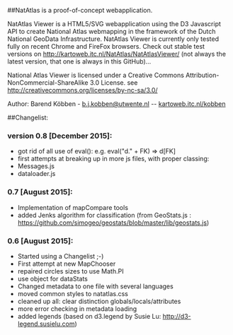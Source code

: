 ##NatAtlas is a proof-of-concept webapplication.

NatAtlas Viewer is a HTML5/SVG webapplication using the D3 Javascript API
to create  National Atlas webmapping in the framework of the Dutch National GeoData Infrastructure.
NatAtlas Viewer is currently only tested fully on recent Chrome and FireFox browsers.
Check out stable test versions on <http://kartoweb.itc.nl/NatAtlas/NatAtlasViewer/>
(not always the latest version, that one is always in this GitHub)...

National Atlas Viewer is licensed under a Creative Commons Attribution-NonCommercial-ShareAlike 3.0 License.
see http://creativecommons.org/licenses/by-nc-sa/3.0/

Author: Barend Köbben - <a href="mailto:b.j.kobben@utwente.nl">b.j.kobben@utwente.nl</a> --
<a href="http://kartoweb.itc.nl/kobben">kartoweb.itc.nl/kobben</a>

##Changelist:

### version 0.8 [December 2015]:
*   got rid of all use of eval(): e.g. eval("d." + FK) => d[FK]
*   first attempts at breaking up in more js files, with proper classing:
*   Messages.js
*   dataloader.js

### 0.7 [August 2015]:
*   Implementation of mapCompare tools
*   added Jenks algorithm for classification (from GeoStats.js :
   https://github.com/simogeo/geostats/blob/master/lib/geostats.js)
   
### 0.6 [August 2015]:
*   Started using a Changelist ;-)
*   First attempt at new MapChooser
*   repaired circles sizes to use Math.PI
*   use object for dataStats
*   Changed metadata to one file with several languages
*   moved common styles to natatlas.css
*   cleaned up all: clear distinction globals/locals/attributes
*   more error checking in metadata loading
*   added legends (based on d3.legend by Susie Lu: http://d3-legend.susielu.com)
